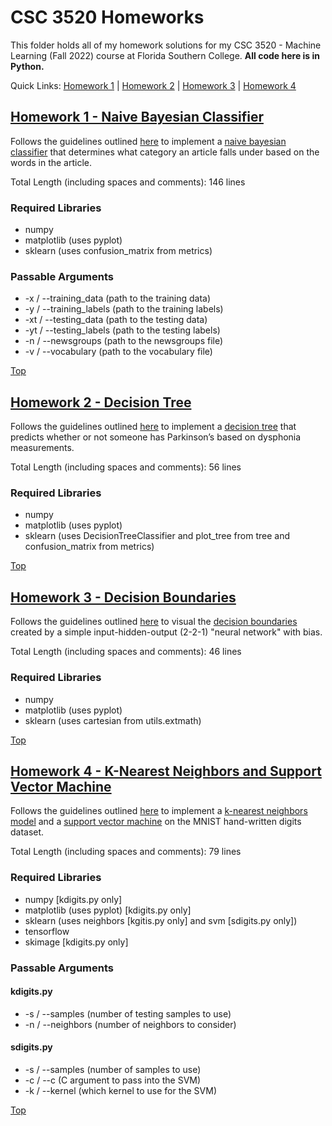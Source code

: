 # CSC 3520 Homeworks
This folder holds all of my homework solutions for my CSC 3520 - Machine Learning (Fall 2022) course at Florida Southern College.
**All code here is in Python.**

Quick Links: [Homework 1](https://github.com/JacobKnox/Jacob-Knox-Projects/tree/main/CSC%203520#homework-1---naive-bayesian-classifier) | [Homework 2](https://github.com/JacobKnox/Jacob-Knox-Projects/tree/main/CSC%203520#homework-2---decision-tree) | [Homework 3](https://github.com/JacobKnox/Jacob-Knox-Projects/tree/main/CSC%203520#homework-3---decision-boundaries) | [Homework 4](https://github.com/JacobKnox/Jacob-Knox-Projects/tree/main/CSC%203520#homework-4---k-nearest-neighbors-and-support-vector-machine)

## [Homework 1 - Naive Bayesian Classifier](https://github.com/JacobKnox/Jacob-Knox-Projects/tree/main/CSC%203520/Homework%201)
Follows the guidelines outlined [here](https://github.com/JacobKnox/Jacob-Knox-Projects/blob/main/CSC%203520/Homework%20Guidelines/Homework%201.pdf) to implement a [naive bayesian classifier](https://github.com/JacobKnox/Jacob-Knox-Projects/blob/main/CSC%203520/Homework%201/naivebayes.py) that determines what category an article falls under based on the words in the article.

Total Length (including spaces and comments): 146 lines

### Required Libraries
- numpy
- matplotlib (uses pyplot)
- sklearn (uses confusion_matrix from metrics)
### Passable Arguments
- -x / --training_data (path to the training data)
- -y / --training_labels (path to the training labels)
- -xt / --testing_data (path to the testing data)
- -yt / --testing_labels (path to the testing labels)
- -n / --newsgroups (path to the newsgroups file)
- -v / --vocabulary (path to the vocabulary file)

[Top](https://github.com/JacobKnox/Predicting-Spotify-Song-Popularity#readme)

## [Homework 2 - Decision Tree](https://github.com/JacobKnox/Jacob-Knox-Projects/tree/main/CSC%203520/Homework%202)
Follows the guidelines outlined [here](https://github.com/JacobKnox/Jacob-Knox-Projects/blob/main/CSC%203520/Homework%20Guidelines/Homework%202.pdf) to implement a [decision tree](https://github.com/JacobKnox/Jacob-Knox-Projects/blob/main/CSC%203520/Homework%202/decisiontree.py) that predicts  whether or not someone has 
Parkinson’s based on dysphonia measurements.

Total Length (including spaces and comments): 56 lines

### Required Libraries
- numpy
- matplotlib (uses pyplot)
- sklearn (uses DecisionTreeClassifier and plot_tree from tree and confusion_matrix from metrics)

[Top](https://github.com/JacobKnox/Predicting-Spotify-Song-Popularity#readme)

## [Homework 3 - Decision Boundaries](https://github.com/JacobKnox/Jacob-Knox-Projects/tree/main/CSC%203520/Homework%203)
Follows the guidelines outlined [here](https://github.com/JacobKnox/Jacob-Knox-Projects/blob/main/CSC%203520/Homework%20Guidelines/Homework%203.pdf) to visual the [decision boundaries](https://github.com/JacobKnox/Jacob-Knox-Projects/blob/main/CSC%203520/Homework%203/decisionboundaries.py) created by a simple input-hidden-output (2-2-1) "neural network" with bias.

Total Length (including spaces and comments): 46 lines

### Required Libraries
- numpy
- matplotlib (uses pyplot)
- sklearn (uses cartesian from utils.extmath)

[Top](https://github.com/JacobKnox/Predicting-Spotify-Song-Popularity#readme)

## [Homework 4 - K-Nearest Neighbors and Support Vector Machine](https://github.com/JacobKnox/Jacob-Knox-Projects/tree/main/CSC%203520/Homework%204)
Follows the guidelines outlined [here](https://github.com/JacobKnox/Jacob-Knox-Projects/blob/main/CSC%203520/Homework%20Guidelines/Homework%204.pdf) to implement a [k-nearest neighbors model](https://github.com/JacobKnox/Jacob-Knox-Projects/blob/main/CSC%203520/Homework%204/kdigits.py) and a [support vector machine](https://github.com/JacobKnox/Jacob-Knox-Projects/blob/main/CSC%203520/Homework%204/sdigits.py) on the MNIST hand-written digits dataset.

Total Length (including spaces and comments): 79 lines

### Required Libraries
- numpy [kdigits.py only]
- matplotlib (uses pyplot) [kdigits.py only]
- sklearn (uses neighbors [kgitis.py only] and svm [sdigits.py only])
- tensorflow
- skimage [kdigits.py only]
### Passable Arguments
#### kdigits.py
- -s / --samples (number of testing samples to use)
- -n / --neighbors (number of neighbors to consider)
#### sdigits.py
- -s / --samples (number of samples to use)
- -c / --c (C argument to pass into the SVM)
- -k / --kernel (which kernel to use for the SVM)

[Top](https://github.com/JacobKnox/Predicting-Spotify-Song-Popularity#readme)